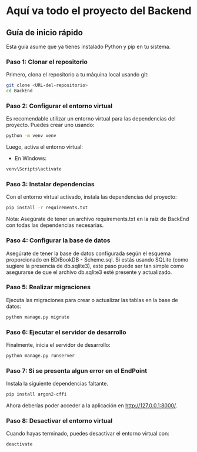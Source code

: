 # Aquí va todo el proyecto del Backend

## Guía de inicio rápido

Esta guía asume que ya tienes instalado Python y pip en tu sistema.

### Paso 1: Clonar el repositorio

Primero, clona el repositorio a tu máquina local usando git:

```sh
git clone <URL-del-repositorio>
cd BackEnd
```

### Paso 2: Configurar el entorno virtual
Es recomendable utilizar un entorno virtual para las dependencias del proyecto. Puedes crear uno usando:

```sh
python -m venv venv
```

Luego, activa el entorno virtual:

* En Windows:
```sh
venv\Scripts\activate
```

### Paso 3: Instalar dependencias
Con el entorno virtual activado, instala las dependencias del proyecto:

```sh
pip install -r requirements.txt
```

Nota: Asegúrate de tener un archivo requirements.txt en la raíz de BackEnd con todas las dependencias necesarias.

### Paso 4: Configurar la base de datos
Asegúrate de tener la base de datos configurada según el esquema proporcionado en BD/BookDB - Scheme.sql. Si estás usando SQLite (como sugiere la presencia de db.sqlite3), este paso puede ser tan simple como asegurarse de que el archivo db.sqlite3 esté presente y actualizado.

### Paso 5: Realizar migraciones
Ejecuta las migraciones para crear o actualizar las tablas en la base de datos:

```sh 
python manage.py migrate
```

### Paso 6: Ejecutar el servidor de desarrollo
Finalmente, inicia el servidor de desarrollo:

```sh
python manage.py runserver
```

### Paso 7: Si se presenta algun error en el EndPoint
Instala la siguiente dependencias faltante.
```sh
pip install argon2-cffi
```

Ahora deberías poder acceder a la aplicación en http://127.0.0.1:8000/.

### Paso 8: Desactivar el entorno virtual
Cuando hayas terminado, puedes desactivar el entorno virtual con:

```sh
deactivate
```

